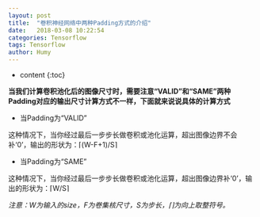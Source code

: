 ```yaml
---
layout: post
title:  "卷积神经网络中两种Padding方式的介绍"
date:   2018-03-08 10:22:54
categories: Tensorflow
tags: Tensorflow
author: Humy
---
```

* content
{:toc}

**当我们计算卷积池化后的图像尺寸时，需要注意“VALID”和“SAME”两种Padding对应的输出尺寸计算方式不一样，下面就来说说具体的计算方式**




* 当Padding为“VALID”

这种情况下，当你经过最后一步步长做卷积或池化运算，超出图像边界不会补‘0’，输出的形状为：⌈(W-F+1)/S⌉

* 当Padding为“SAME”

这种情况下，当你经过最后一步步长做卷积或池化运算，超出图像边界补‘0’，输出的形状为：⌈W/S⌉

*注意：W为输入的size，F为卷集核尺寸，S为步长，⌈⌉为向上取整符号。*